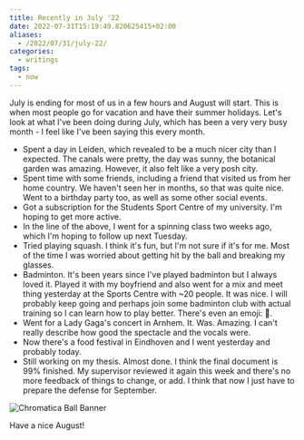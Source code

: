 ```yaml
---
title: Recently in July '22
date: 2022-07-31T15:19:49.820625415+02:00
aliases:
  - /2022/07/31/july-22/
categories:
  - writings
tags:
  - now
---
```


July is ending for most of us in a few hours and August will start. This is when most people go for vacation and have their summer holidays. Let's look at what I've been doing during July, which has been a very very busy month - I feel like I've been saying this every month.

<!--more-->

- Spent a day in Leiden, which revealed to be a much nicer city than I expected. The canals were pretty, the day was sunny, the botanical garden was amazing. However, it also felt like a very posh city.
- Spent time with some friends, including a friend that visited us from her home country. We haven't seen her in months, so that was quite nice. Went to a birthday party too, as well as some other social events.
- Got a subscription for the Students Sport Centre of my university. I'm hoping to get more active.
- In the line of the above, I went for a spinning class two weeks ago, which I'm hoping to follow up next Tuesday.
- Tried playing squash. I think it's fun, but I'm not sure if it's for me. Most of the time I was worried about getting hit by the ball and breaking my glasses.
- Badminton. It's been years since I've played badminton but I always loved it. Played it with my boyfriend and also went for a mix and meet thing yesterday at the Sports Centre with ~20 people. It was nice. I will probably keep going and perhaps join some badminton club with actual training so I can learn how to play better. There's even an emoji: 🏸.
- Went for a Lady Gaga's concert in Arnhem. It. Was. Amazing. I can't really describe how good the spectacle and the vocals were.
- Now there's a food festival in Eindhoven and I went yesterday and probably today.
- Still working on my thesis. Almost done. I think the final document is 99% finished. My supervisor reviewed it again this week and there's no more feedback of things to change, or add. I think that now I just have to prepare the defense for September.

![](cdn:/94bf9bbe15e94d7864a37a65ac4f4f1632bf9d041ecb10e7f905e32315d8123e "Chromatica Ball Banner")

Have a nice August!
